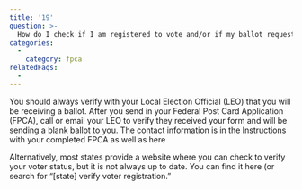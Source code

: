 ```yaml
---
title: '19'
question: >-
  How do I check if I am registered to vote and/or if my ballot request was received? How do I check that I will receive a ballot?
categories:
  - 
    category: fpca
relatedFaqs:
  -
---
```

You should always verify with your Local Election Official (LEO) that you will be receiving a ballot. After you send in your Federal Post Card Application (FPCA), call or email your LEO to verify they received your form and will be sending a blank ballot to you. The contact information is in the Instructions with your completed FPCA as well as here

Alternatively, most states provide a website where you can check to verify your voter status, but it is not always up to date. You can find it here (or search for “[state] verify voter registration.”